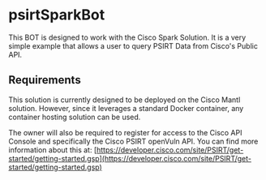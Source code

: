 # psirtSparkBot

This BOT is designed to work with the Cisco Spark Solution. It is a very simple example that allows a user to query PSIRT Data from Cisco's Public API.

## Requirements
This solution is currently designed to be deployed on the Cisco Mantl solution.   However, since it leverages a standard Docker container, any container hosting solution can be used.

The owner will also be required to register for access to the Cisco API Console and specifically the Cisco PSIRT openVuln API.   You can find more information about this at:  [https://developer.cisco.com/site/PSIRT/get-started/getting-started.gsp](https://developer.cisco.com/site/PSIRT/get-started/getting-started.gsp)
